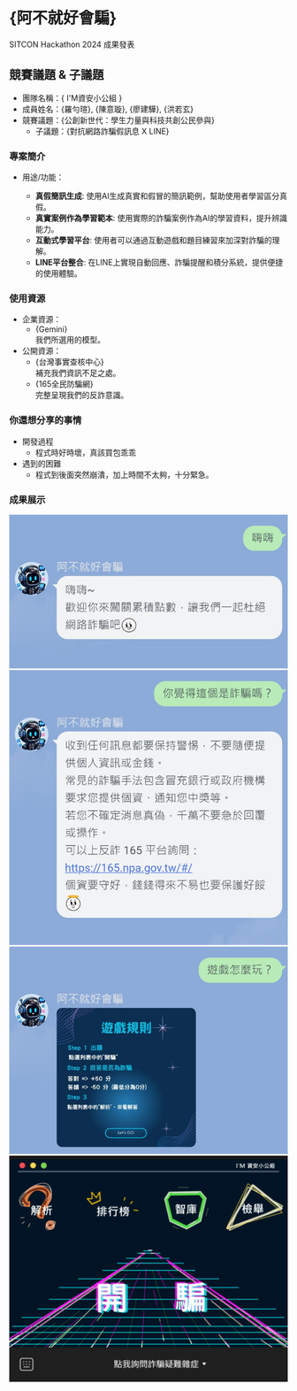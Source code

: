 # {阿不就好會騙}

SITCON Hackathon 2024 成果發表

## 競賽議題 & 子議題
- 團隊名稱：{ I'M資安小公組 }
- 成員姓名：{羅勻瑄}, {陳意璇}, {廖建驊}, {洪若玄}
- 競賽議題：{公創新世代：學生力量與科技共創公民參與}
    - 子議題：{對抗網路詐騙假訊息 X LINE}


### 專案簡介
- 用途/功能：

    - **真假簡訊生成**: 
    使用AI生成真實和假冒的簡訊範例，幫助使用者學習區分真假。
    - **真實案例作為學習範本**: 
    使用實際的詐騙案例作為AI的學習資料，提升辨識能力。
    - **互動式學習平台**: 
    使用者可以通過互動遊戲和題目練習來加深對詐騙的理解。
    - **LINE平台整合**: 
    在LINE上實現自動回應、詐騙提醒和積分系統，提供便捷的使用體驗。

### 使用資源
- 企業資源：
    - {Gemini}<br>
    我們所選用的模型。
- 公開資源：
    - {台灣事實查核中心}<br>
    補充我們資訊不足之處。
    - {165全民防騙網}<br>
    完整呈現我們的反詐意識。

### 你還想分享的事情
- 開發過程
  - 程式時好時壞，真該買包乖乖
- 遇到的困難
  - 程式到後面突然崩潰，加上時間不太夠，十分緊急。

### 成果展示
![image](result%20(1).jpg)
![image](result%20(2).jpg)
![image](result%20(3).jpg)
![image](result%20(4).jpg)

